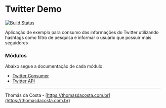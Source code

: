 # Twitter Demo

[![Build Status](https://travis-ci.org/thomasdacosta/twitter-demo.svg?branch=develop)](https://travis-ci.org/thomasdacosta/twitter-demo)

Aplicação de exemplo para consumo das informações do Twitter utilizando hashtags como filtro de pesquisa e informar o usuário que possuir mais seguidores

### Módulos

Abaixo segue a documentação de cada módulo:

- [Twitter Consumer](https://github.com/thomasdacosta/twitter-demo/tree/develop/twitter-consumer)
- [Twitter API](https://github.com/thomasdacosta/twitter-demo/tree/develop/twitter-api)


---

Thomás da Costa - [https://thomasdacosta.com.br](https://thomasdacosta.com.br)